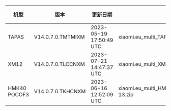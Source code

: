 | 机型 | 版本 | 更新日期 | 文件名 | 大小 | 下载链接 |
| ---- | ---- | ---- | ---- | ---- | ---- |
| TAPAS | V14.0.7.0.TMTMIXM | 2023-05-19 17:50:49 UTC | xiaomi.eu_multi_TAPAS_V14.0.7.0.TMTMIXM_v14-13.zip | 4.4 GB | [SourceForge](https://sourceforge.net/projects/xiaomi-eu-multilang-miui-roms/files/xiaomi.eu/MIUI-STABLE-RELEASES/MIUIv14/xiaomi.eu_multi_TAPAS_V14.0.7.0.TMTMIXM_v14-13.zip/download) |
| XM12 | V14.0.7.0.TLCCNXM | 2023-07-21 14:47:37 UTC | xiaomi.eu_multi_XM12_V14.0.7.0.TLCCNXM_v14-13.zip | 5.1 GB | [SourceForge](https://sourceforge.net/projects/xiaomi-eu-multilang-miui-roms/files/xiaomi.eu/MIUI-STABLE-RELEASES/MIUIv14/xiaomi.eu_multi_XM12_V14.0.7.0.TLCCNXM_v14-13.zip/download) |
| HMK40 POCOF3 | V14.0.7.0.TKHCNXM | 2023-06-16 12:52:09 UTC | xiaomi.eu_multi_HMK40_POCOF3_V14.0.7.0.TKHCNXM_v14-13.zip | 4.3 GB | [SourceForge](https://sourceforge.net/projects/xiaomi-eu-multilang-miui-roms/files/xiaomi.eu/MIUI-STABLE-RELEASES/MIUIv14/xiaomi.eu_multi_HMK40_POCOF3_V14.0.7.0.TKHCNXM_v14-13.zip/download) |

